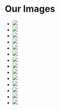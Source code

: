 # Our Images

* ![](http://l1zard.l1zard.xn--onks-99b.com/i/IMG_7379.jpg)
* ![](http://l1zard.l1zard.xn--onks-99b.com/i/IMG_7511.jpg)
* ![](http://l1zard.l1zard.xn--onks-99b.com/i/IMG_7526.jpg)
* ![](http://l1zard.l1zard.xn--onks-99b.com/i/IMG_7664.jpg)
* ![](http://l1zard.l1zard.xn--onks-99b.com/i/IMG_7828.jpg)
* ![](http://l1zard.l1zard.xn--onks-99b.com/i/IMG_7835.jpg)
* ![](http://l1zard.l1zard.xn--onks-99b.com/i/IMG_7839.jpg)
* ![](http://l1zard.l1zard.xn--onks-99b.com/i/IMG_7845.jpg)
* ![](http://l1zard.l1zard.xn--onks-99b.com/i/IMG_7883.jpg)
* ![](http://l1zard.l1zard.xn--onks-99b.com/i/IMG_7890.jpg)
* ![](http://l1zard.l1zard.xn--onks-99b.com/i/IMG_7898.jpg)
* ![](http://l1zard.l1zard.xn--onks-99b.com/i/IMG_7904.jpg)
* ![](http://l1zard.l1zard.xn--onks-99b.com/i/IMG_7905.jpg)
* ![](http://l1zard.l1zard.xn--onks-99b.com/i/IMG_7912.jpg)
